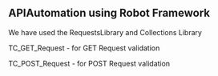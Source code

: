 ## APIAutomation using Robot Framework

We have used the RequestsLibrary and Collections Library

TC_GET_Request - for GET Request validation

TC_POST_Request - for POST Request validation
